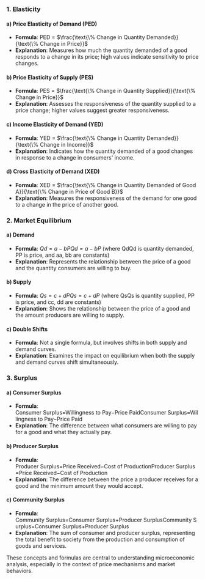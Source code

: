 ### 1. Elasticity

#### a) Price Elasticity of Demand (PED)

- **Formula**: $\text{PED}$ = $\frac{\text{\% Change in Quantity Demanded}}{\text{\% Change in Price}}$
- **Explanation**: Measures how much the quantity demanded of a good responds to a change in its price; high values indicate sensitivity to price changes.

#### b) Price Elasticity of Supply (PES)

- **Formula**: $\text{PES}$ = $\frac{\text{\% Change in Quantity Supplied}}{\text{\% Change in Price}}$
- **Explanation**: Assesses the responsiveness of the quantity supplied to a price change; higher values suggest greater responsiveness.

#### c) Income Elasticity of Demand (YED)

- **Formula**: $\text{YED}$ = $\frac{\text{\% Change in Quantity Demanded}}{\text{\% Change in Income}}$
- **Explanation**: Indicates how the quantity demanded of a good changes in response to a change in consumers' income.

#### d) Cross Elasticity of Demand (XED)

- **Formula**: $\text{XED}$ = $\frac{\text{\% Change in Quantity Demanded of Good A}}{\text{\% Change in Price of Good B}}$
- **Explanation**: Measures the responsiveness of the demand for one good to a change in the price of another good.

### 2. Market Equilibrium

#### a) Demand

- **Formula**: $Qd=a−bPQd​=a−bP$ (where QdQd​ is quantity demanded, PP is price, and aa, bb are constants)
- **Explanation**: Represents the relationship between the price of a good and the quantity consumers are willing to buy.

#### b) Supply

- **Formula**: $Qs=c+dPQs​=c+dP$ (where QsQs​ is quantity supplied, PP is price, and cc, dd are constants)
- **Explanation**: Shows the relationship between the price of a good and the amount producers are willing to supply.

#### c) Double Shifts

- **Formula**: Not a single formula, but involves shifts in both supply and demand curves.
- **Explanation**: Examines the impact on equilibrium when both the supply and demand curves shift simultaneously.

### 3. Surplus

#### a) Consumer Surplus

- **Formula**: Consumer Surplus=Willingness to Pay−Price PaidConsumer Surplus=Willingness to Pay−Price Paid
- **Explanation**: The difference between what consumers are willing to pay for a good and what they actually pay.

#### b) Producer Surplus

- **Formula**: Producer Surplus=Price Received−Cost of ProductionProducer Surplus=Price Received−Cost of Production
- **Explanation**: The difference between the price a producer receives for a good and the minimum amount they would accept.

#### c) Community Surplus

- **Formula**: Community Surplus=Consumer Surplus+Producer SurplusCommunity Surplus=Consumer Surplus+Producer Surplus
- **Explanation**: The sum of consumer and producer surplus, representing the total benefit to society from the production and consumption of goods and services.

These concepts and formulas are central to understanding microeconomic analysis, especially in the context of price mechanisms and market behaviors.